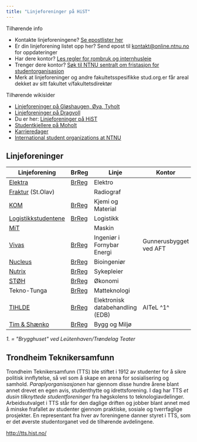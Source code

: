 ```yaml
---
title: "Linjeforeninger på HiST"
---
```


Tilhørende info

* Kontakte linjeforeningene? [Se epostlister her](https://online.ntnu.no/resourcecenter/mailinglists)
* Er din linjeforening listet opp her? Send epost til kontakt@online.ntnu.no for oppdateringer
* Har dere kontor? [Les regler for rombruk og internhusleie](https://innsida.ntnu.no/web/guest/wiki/-/wiki/Norsk/Regler+for+bruk+av+arealer)
* Trenger dere kontor? [Søk til NTNU sentralt om fristasjon for studentorganisasjon](https://innsida.ntnu.no/web/guest/wiki/-/wiki/Norsk/Lokaler+for+studentorganisasjoner+og+studentforeninger)
* Merk at linjeforeninger og andre fakultetsspesifikke stud.org.er får areal dekket av sitt fakultet v/fakultetsdirektør

Tilhørende wikisider

* [Linjeforeninger på Gløshaugen, Øya, Tyholt](/wiki/online/info/sosialt-og-okonomisk/linjeforeninger/)
* [Linjeforeninger på Dragvoll](/wiki/online/info/sosialt-og-okonomisk/linjeforeninger/dragvoll/)
* Du er her: [Linjeforeninger på HiST](/wiki/online/info/sosialt-og-okonomisk/linjeforeninger/hist/)
* [Studentkjellere på Moholt](/wiki/online/info/sosialt-og-okonomisk/linjeforeninger/studentkjellere/)
* [Karrieredager](/wiki/online/info/sosialt-og-okonomisk/linjeforeninger/karrieredager/)
* [International student organizations at NTNU](/wiki/online/info/sosialt-og-okonomisk/linjeforeninger/internasjonalorg/)

## Linjeforeninger

|Linjeforening|BrReg|Linje|Kontor|Epost|Facebook|
|---|---|---|---|---|---|
| [Elektra](http://elektra.hist.no) | [BrReg](http://w2.brreg.no/enhet/sok/detalj.jsp?orgnr=991107711) | Elektro | | leder@elektra.hist.no | |
| [Fraktur](http://www.fraktur.no) (St.Olav) | | Radiograf | | post@fraktur.no | |
| [KOM](http://kjemiogmaterial.wordpress.com) | [BrReg](http://w2.brreg.no/enhet/sok/detalj.jsp?orgnr=992443812) | Kjemi og Material | | leder@kom.hist.no |[Page](http://fb.com/pages/Linjeforening-Kjemi-og-Material-HiST/125600184158199)|
| [Logistikkstudentene](http://www.logistikkstudentene.no) | [BrReg](http://w2.brreg.no/enhet/sok/detalj.jsp?orgnr=891131372) | Logistikk | | logistikkstudentene@gmail.com | [Page](http://fb.com/pages/Logistikkstudentene/116151561776568) |
| [MiT](http://mit.hist.no) | | Maskin | | | |
| [Vivas](http://vivas.hist.no) | [BrReg](http://w2.brreg.no/enhet/sok/detalj.jsp?orgnr=898893952) | Ingeniør i Fornybar Energi | Gunnerusbygget  ved AFT |  leder@vivas.hist.no | [Page](https://www.facebook.com/VivasHiST)  |
| [Nucleus](http://www.nucleus-bio.no) | [BrReg](http://w2.brreg.no/enhet/sok/detalj.jsp?orgnr=994544306) | Bioingeniør | | nucleuslinjeforening@gmail.com | [Page](http://fb.com/nucleusforbioingeniorer) |
| [Nutrix](http://nutrix.hist.no/) | [BrReg](http://w2.brreg.no/enhet/sok/detalj.jsp?orgnr=999094872) | Sykepleier | | nutrix@nutrix.hist.no | [Page](http://fb.com/pages/Nutrix/297838347011022) |
| [STØH](http://sftoh.no )| [BrReg](http://w2.brreg.no/enhet/sok/detalj.jsp?orgnr=990542791) | Økonomi | | post@sftoh.no | |
| Tekno-Tunga | [BrReg](http://w2.brreg.no/enhet/sok/detalj.jsp?orgnr=998378125) | Matteknologi | | | [Page](http://fb.com/TeknoTunga) |
| [TIHLDE](http://www.tihlde.org) | [BrReg](http://w2.brreg.no/enhet/sok/detalj.jsp?orgnr=989684183) | Elektronisk databehandling (EDB) | AITeL ^1^ | hs@tihlde.org | |
| [Tim & Shænko](http://bygging.no) | [BrReg](http://w2.brreg.no/enhet/sok/detalj.jsp?orgnr=991494952) | Bygg og Miljø | | styret@bygging.no | [Group](http://fb.com/groups/220828851361570/) |

_1. = "Brygghuset" ved Leütenhaven/Trøndelag Teater_

## Trondheim Teknikersamfunn

Trondheim Teknikersamfunn (TTS) ble stiftet i 1912 av studenter for å sikre politisk innflytelse, så vel som å skape en arena for sosialisering og samhold. *Paraplyorganisasjonen* har gjennom disse hundre årene blant annet drevet en egen avis, studenthytte og idrettsforening. I dag har TTS *et dusin tilknyttede studentforeninger* fra høgskolens to teknologiavdelinger. Arbeidsutvalget i TTS står for den daglige driften og jobber blant annet med å minske frafallet av studenter gjennom praktiske, sosiale og tverrfaglige prosjekter. En representant fra hver av foreningene danner styret i TTS, som er det øverste studentorganet ved de tilhørende avdelingene.

http://tts.hist.no/